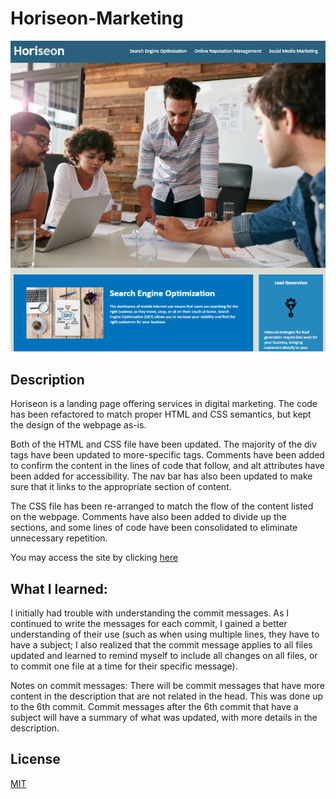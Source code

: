 # Horiseon-Marketing

![screenshot](assets/images/screenshot-of-webpage.png)

## Description

Horiseon is a landing page offering services in digital marketing.  The code has been refactored to match proper HTML and CSS semantics, but kept the design of the webpage as-is.

Both of the HTML and CSS file have been updated.  The majority of the div tags have been updated to more-specific tags.  Comments have been added to confirm the content in the lines of code that follow, and alt attributes have been added for accessibility.  The nav bar has also been updated to make sure that it links to the appropriate section of content.

The CSS file has been re-arranged to match the flow of the content listed on the webpage.  Comments have also been added to divide up the sections, and some lines of code have been consolidated to eliminate unnecessary repetition.

You may access the site by clicking [here](https://christina2021.github.io/Horiseon-Marketing/)

## What I learned:

I initially had trouble with understanding the commit messages.  As I continued to write the messages for each commit, I gained a better understanding of their use (such as when using multiple lines, they have to have a subject;  I also realized that the commit message applies to all files updated and learned to remind myself to include all changes on all files, or to commit one file at a time for their specific message).

Notes on commit messages: There will be commit messages that have more content in the description that are not related in the head.  This was done up to the 6th commit.  Commit messages after the 6th commit that have a subject will have a summary of what was updated, with more details in the description.

## License
[MIT](https://choosealicense.com/licenses/mit/#)